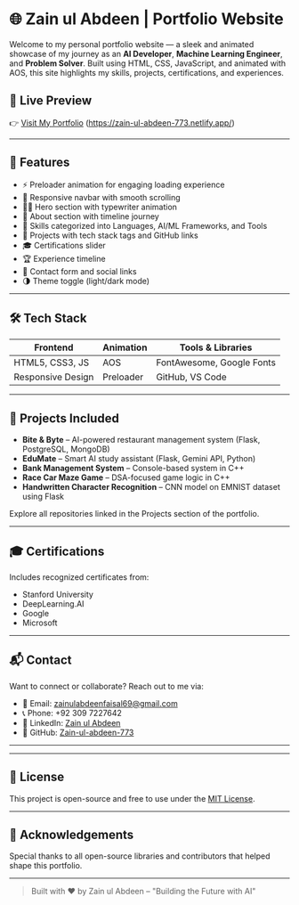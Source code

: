 # 🌐 Zain ul Abdeen | Portfolio Website

Welcome to my personal portfolio website — a sleek and animated showcase of my journey as an **AI Developer**, **Machine Learning Engineer**, and **Problem Solver**. Built using HTML, CSS, JavaScript, and animated with AOS, this site highlights my skills, projects, certifications, and experiences.

## 🚀 Live Preview

👉 [Visit My Portfolio](#) (https://zain-ul-abdeen-773.netlify.app/)

---

## 📌 Features

- ⚡ Preloader animation for engaging loading experience
- 🧭 Responsive navbar with smooth scrolling
- 👨‍💻 Hero section with typewriter animation
- 📖 About section with timeline journey
- 🔧 Skills categorized into Languages, AI/ML Frameworks, and Tools
- 💼 Projects with tech stack tags and GitHub links
- 🎓 Certifications slider
- 🏆 Experience timeline
- 📩 Contact form and social links
- 🌗 Theme toggle (light/dark mode)

---

## 🛠️ Tech Stack

| Frontend         | Animation | Tools & Libraries |
|------------------|-----------|--------------------|
| HTML5, CSS3, JS  | AOS       | FontAwesome, Google Fonts |
| Responsive Design| Preloader| GitHub, VS Code    |

---

## 🧠 Projects Included

- **Bite & Byte** – AI-powered restaurant management system (Flask, PostgreSQL, MongoDB)
- **EduMate** – Smart AI study assistant (Flask, Gemini API, Python)
- **Bank Management System** – Console-based system in C++
- **Race Car Maze Game** – DSA-focused game logic in C++
- **Handwritten Character Recognition** – CNN model on EMNIST dataset using Flask

Explore all repositories linked in the Projects section of the portfolio.

---

## 🎓 Certifications

Includes recognized certificates from:

- Stanford University
- DeepLearning.AI
- Google
- Microsoft

---

## 📬 Contact

Want to connect or collaborate? Reach out to me via:

- 📧 Email: zainulabdeenfaisal69@gmail.com  
- 📞 Phone: +92 309 7227642  
- 💼 LinkedIn: [Zain ul Abdeen](https://www.linkedin.com/in/zain-ul-abdeen-48aa72318)  
- 🐙 GitHub: [Zain-ul-abdeen-773](https://github.com/Zain-ul-abdeen-773)

---



---

## 📄 License

This project is open-source and free to use under the [MIT License](LICENSE).

---

## 🙌 Acknowledgements

Special thanks to all open-source libraries and contributors that helped shape this portfolio.

---

> Built with ❤️ by Zain ul Abdeen – "Building the Future with AI"
